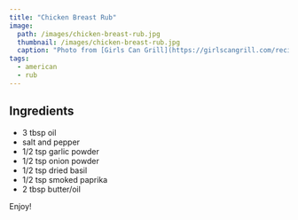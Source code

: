 ```yaml
---
title: "Chicken Breast Rub"
image: 
  path: /images/chicken-breast-rub.jpg
  thumbnail: /images/chicken-breast-rub.jpg
  caption: "Photo from [Girls Can Grill](https://girlscangrill.com/recipe/grilled-chicken-breasts/)"
tags:
  - american
  - rub
---
```


## Ingredients

* 3 tbsp oil
* salt and pepper
* 1/2 tsp garlic powder
* 1/2 tsp onion powder
* 1/2 tsp dried basil
* 1/2 tsp smoked paprika
* 2 tbsp butter/oil

Enjoy!
